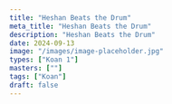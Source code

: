 ```yaml
---
title: "Heshan Beats the Drum"
meta_title: "Heshan Beats the Drum"
description: "Heshan Beats the Drum"
date: 2024-09-13
image: "/images/image-placeholder.jpg"
types: ["Koan 1"]
masters: [""]
tags: ["Koan"]
draft: false
---
```


